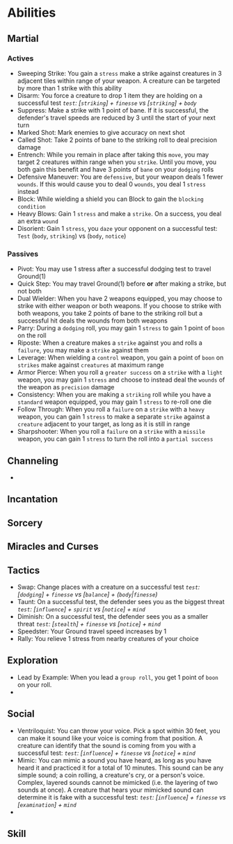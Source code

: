 # Abilities

## Martial

### Actives

-   Sweeping Strike: You gain a `stress` make a strike against creatures in 3 adjacent tiles within range of your weapon. A creature can be targeted by more than 1 strike with this ability
-   Disarm: You force a creature to drop 1 item they are holding on a successful test
    _`test`: [`striking`] + `finesse` vs [`striking`] + `body`_
-   Suppress: Make a strike with 1 point of bane. If it is successful, the defender's travel speeds are reduced by 3 until the start of your next turn
-   Marked Shot: Mark enemies to give accuracy on next shot
-   Called Shot: Take 2 points of bane to the striking roll to deal precision damage
-   Entrench: While you remain in place after taking this `move`, you may target 2 creatures within range when you `strike`. Until you move, you both gain this benefit and have 3 points of `bane` on your `dodging` rolls
-   Defensive Maneuver: You are `defensive`, but your weapon deals 1 fewer `wounds`. If this would cause you to deal 0 `wounds`, you deal 1 `stress` instead
-   Block: While wielding a shield you can Block to gain the `blocking` `condition`
-   Heavy Blows: Gain 1 `stress` and make a `strike`. On a success, you deal an extra `wound`
-   Disorient: Gain 1 `stress`, you `daze` your opponent on a successful test:
    `Test` (`body`, `striking`) vs (`body`, `notice`)

### Passives

-   Pivot: You may use 1 stress after a successful dodging test to travel Ground(1)
-   Quick Step: You may travel Ground(1) before **or** after making a strike, but not both
-   Dual Wielder: When you have 2 weapons equipped, you may choose to strike with either weapon or both weapons. If you choose to strike with both weapons, you take 2 points of bane to the striking roll but a successful hit deals the wounds from both weapons
-   Parry: During a `dodging` roll, you may gain 1 `stress` to gain 1 point of `boon` on the roll
-   Riposte: When a creature makes a `strike` against you and rolls a `failure`, you may make a `strike` against them
-   Leverage: When wielding a `control` weapon, you gain a point of `boon` on `strikes` make against `creatures` at maximum range
-   Armor Pierce: When you roll a `greater success` on a `strike` with a `light` weapon, you may gain 1 `stress` and choose to instead deal the `wounds` of the weapon as `precision` damage
-   Consistency: When you are making a `striking` roll while you have a `standard` weapon equipped, you may gain 1 `stress` to re-roll one die
-   Follow Through: When you roll a `failure` on a `strike` with a `heavy` weapon, you can gain 1 `stress` to make a separate `strike` against a `creature` adjacent to your target, as long as it is still in range
-   Sharpshooter: When you roll a `failure` on a `strike` with a `missile` weapon, you can gain 1 `stress` to turn the roll into a `partial success`

## Channeling

-

## Incantation

## Sorcery

## Miracles and Curses

## Tactics

-   Swap: Change places with a creature on a successful test
    _`test`: [`dodging`] + `finesse` vs [`balance`] + (`body`|`finesse`)_
-   Taunt: On a successful test, the defender sees you as the biggest threat
    _`test`: [`influence`] + `spirit` vs [`notice`] + `mind`_
-   Diminish: On a successful test, the defender sees you as a smaller threat
    _`test`: [`stealth`] + `finesse` vs [`notice`] + `mind`_
-   Speedster: Your Ground travel speed increases by 1
-   Rally: You relieve 1 stress from nearby creatures of your choice

## Exploration

-   Lead by Example: When you lead a `group roll`, you get 1 point of `boon` on your roll.
-

## Social

-   Ventriloquist: You can throw your voice. Pick a spot within 30 feet, you can make it sound like your voice is coming from that position. A creature can identify that the sound is coming from you with a successful test: _`test`: [`influence`] + `finesse` vs [`notice`] + `mind`_
-   Mimic: You can mimic a sound you have heard, as long as you have heard it and practiced it for a total of 10 minutes. This sound can be any simple sound; a coin rolling, a creature's cry, or a person's voice. Complex, layered sounds cannot be mimicked (i.e. the layering of two sounds at once). A creature that hears your mimicked sound can determine it is fake with a successful test: _`test`: [`influence`] + `finesse` vs [`examination`] + `mind`_
-

## Skill

